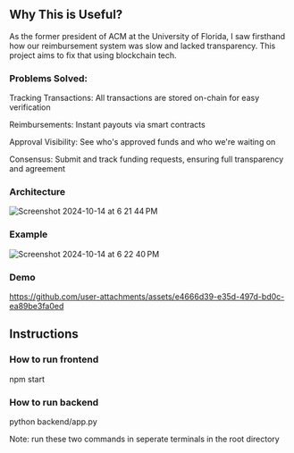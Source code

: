 ## Why This is Useful?

As the former president of ACM at the University of Florida, I saw firsthand how our reimbursement system was slow and lacked transparency. This project aims to fix that using blockchain tech.

### Problems Solved:

Tracking Transactions: All transactions are stored on-chain for easy verification

Reimbursements: Instant payouts via smart contracts

Approval Visibility: See who's approved funds and who we're waiting on

Consensus: Submit and track funding requests, ensuring full transparency and agreement

### Architecture

![Screenshot 2024-10-14 at 6 21 44 PM](https://github.com/user-attachments/assets/d17aee8f-9bf1-4297-a70b-99bb217e8ec8)

### Example

![Screenshot 2024-10-14 at 6 22 40 PM](https://github.com/user-attachments/assets/941a12e7-008e-433b-b0d9-8246b73240fd)

### Demo

https://github.com/user-attachments/assets/e4666d39-e35d-497d-bd0c-ea89be3fa0ed

## Instructions

### How to run frontend

npm start

### How to run backend

python backend/app.py

Note: run these two commands in seperate terminals in the root directory
